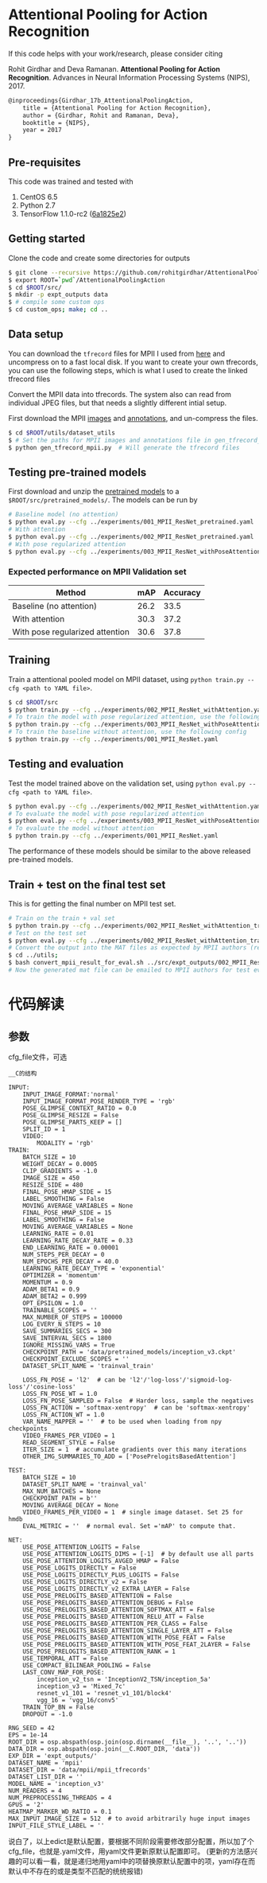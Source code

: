 # Attentional Pooling for Action Recognition

If this code helps with your work/research, please consider citing

Rohit Girdhar and Deva Ramanan. **Attentional Pooling for Action Recognition**. Advances in Neural Information Processing Systems (NIPS), 2017.

```txt
@inproceedings{Girdhar_17b_AttentionalPoolingAction,
    title = {Attentional Pooling for Action Recognition},
    author = {Girdhar, Rohit and Ramanan, Deva},
    booktitle = {NIPS},
    year = 2017
}
```

## Pre-requisites

This code was trained and tested with

1. CentOS 6.5
2. Python 2.7
3. TensorFlow 1.1.0-rc2 ([6a1825e2](https://github.com/tensorflow/tensorflow/tree/6a1825e2369d2537e15dc585705c53c4b763f3f6))

## Getting started

Clone the code and create some directories for outputs

```bash
$ git clone --recursive https://github.com/rohitgirdhar/AttentionalPoolingAction.git
$ export ROOT=`pwd`/AttentionalPoolingAction
$ cd $ROOT/src/
$ mkdir -p expt_outputs data
$ # compile some custom ops
$ cd custom_ops; make; cd ..
```

## Data setup

You can download the `tfrecord` files for MPII I used from
[here](https://cmu.box.com/shared/static/xb7esevyl6uzmra2eehnkbt2ud7awld9.tar)
and uncompress on to a fast local disk.
If you want to create your own tfrecords, you can use the following steps, which is
what I used to create the linked tfrecord files

Convert the MPII data into tfrecords. The system also can read from individual JPEG files,
but that needs a slightly different intial setup.

First download the MPII [images](http://datasets.d2.mpi-inf.mpg.de/andriluka14cvpr/mpii_human_pose_v1.tar.gz)
and [annotations](http://datasets.d2.mpi-inf.mpg.de/andriluka14cvpr/mpii_human_pose_v1_u12_2.zip),
and un-compress the files.

```bash
$ cd $ROOT/utils/dataset_utils
$ # Set the paths for MPII images and annotations file in gen_tfrecord_mpii.py
$ python gen_tfrecord_mpii.py  # Will generate the tfrecord files
```

## Testing pre-trained models

First download and unzip the
[pretrained models](https://cmu.box.com/shared/static/s72scgtjj3lm60hsufi25rfjs2dk3a7i.zip)
to a `$ROOT/src/pretrained_models/`.
The models can be run by

```bash
# Baseline model (no attention)
$ python eval.py --cfg ../experiments/001_MPII_ResNet_pretrained.yaml
# With attention
$ python eval.py --cfg ../experiments/002_MPII_ResNet_pretrained.yaml
# With pose regularized attention
$ python eval.py --cfg ../experiments/003_MPII_ResNet_withPoseAttention_pretrained.yaml
```

### Expected performance on MPII Validation set

| Method  | mAP | Accuracy |
|--------|-----|------|
| Baseline (no attention) | 26.2 | 33.5 |
| With attention | 30.3 | 37.2 |
| With pose regularized attention | 30.6 | 37.8 |

## Training

Train a attentional pooled model on MPII dataset, using `python train.py --cfg <path to YAML file>`.

```bash
$ cd $ROOT/src
$ python train.py --cfg ../experiments/002_MPII_ResNet_withAttention.yaml
# To train the model with pose regularized attention, use the following config
$ python train.py --cfg ../experiments/003_MPII_ResNet_withPoseAttention.yaml
# To train the baseline without attention, use the following config
$ python train.py --cfg ../experiments/001_MPII_ResNet.yaml
```

## Testing and evaluation

Test the model trained above on the validation set, using `python eval.py --cfg <path to YAML file>`.

```bash
$ python eval.py --cfg ../experiments/002_MPII_ResNet_withAttention.yaml
# To evaluate the model with pose regularized attention
$ python eval.py --cfg ../experiments/003_MPII_ResNet_withPoseAttention.yaml
# To evaluate the model without attention
$ python train.py --cfg ../experiments/001_MPII_ResNet.yaml
```

The performance of these models should be similar to the above
released pre-trained models.

## Train + test on the final test set

This is for getting the final number on MPII test set.

```bash
# Train on the train + val set
$ python train.py --cfg ../experiments/002_MPII_ResNet_withAttention_train+val.yaml
# Test on the test set
$ python eval.py --cfg ../experiments/002_MPII_ResNet_withAttention_train+val.yaml --save
# Convert the output into the MAT files as expected by MPII authors (requires matlab/octave)
$ cd ../utils;
$ bash convert_mpii_result_for_eval.sh ../src/expt_outputs/002_MPII_ResNet_withAttention_train+val.yaml/<filename.h5>
# Now the generated mat file can be emailed to MPII authors for test evaluation
```


# 代码解读
## 参数
cfg_file文件，可选

```
__C的结构

INPUT:
    INPUT_IMAGE_FORMAT:'normal'
    INPUT_IMAGE_FORMAT_POSE_RENDER_TYPE = 'rgb'
    POSE_GLIMPSE_CONTEXT_RATIO = 0.0
    POSE_GLIMPSE_RESIZE = False
    POSE_GLIMPSE_PARTS_KEEP = []
    SPLIT_ID = 1
    VIDEO:
        MODALITY = 'rgb'
TRAIN:
    BATCH_SIZE = 10
    WEIGHT_DECAY = 0.0005
    CLIP_GRADIENTS = -1.0
    IMAGE_SIZE = 450
    RESIZE_SIDE = 480
    FINAL_POSE_HMAP_SIDE = 15
    LABEL_SMOOTHING = False
    MOVING_AVERAGE_VARIABLES = None
    FINAL_POSE_HMAP_SIDE = 15
    LABEL_SMOOTHING = False
    MOVING_AVERAGE_VARIABLES = None
    LEARNING_RATE = 0.01
    LEARNING_RATE_DECAY_RATE = 0.33
    END_LEARNING_RATE = 0.00001
    NUM_STEPS_PER_DECAY = 0 
    NUM_EPOCHS_PER_DECAY = 40.0
    LEARNING_RATE_DECAY_TYPE = 'exponential'
    OPTIMIZER = 'momentum'
    MOMENTUM = 0.9
    ADAM_BETA1 = 0.9
    ADAM_BETA2 = 0.999
    OPT_EPSILON = 1.0
    TRAINABLE_SCOPES = ''
    MAX_NUMBER_OF_STEPS = 100000
    LOG_EVERY_N_STEPS = 10
    SAVE_SUMMARIES_SECS = 300
    SAVE_INTERVAL_SECS = 1800
    IGNORE_MISSING_VARS = True
    CHECKPOINT_PATH = 'data/pretrained_models/inception_v3.ckpt'
    CHECKPOINT_EXCLUDE_SCOPES = ''
    DATASET_SPLIT_NAME = 'trainval_train'

    LOSS_FN_POSE = 'l2'  # can be 'l2'/'log-loss'/'sigmoid-log-loss'/'cosine-loss'
    LOSS_FN_POSE_WT = 1.0
    LOSS_FN_POSE_SAMPLED = False  # Harder loss, sample the negatives
    LOSS_FN_ACTION = 'softmax-xentropy'  # can be 'softmax-xentropy'
    LOSS_FN_ACTION_WT = 1.0
    VAR_NAME_MAPPER = ''  # to be used when loading from npy checkpoints
    VIDEO_FRAMES_PER_VIDEO = 1
    READ_SEGMENT_STYLE = False
    ITER_SIZE = 1  # accumulate gradients over this many iterations
    OTHER_IMG_SUMMARIES_TO_ADD = ['PosePrelogitsBasedAttention']

TEST:
    BATCH_SIZE = 10
    DATASET_SPLIT_NAME = 'trainval_val'
    MAX_NUM_BATCHES = None 
    CHECKPOINT_PATH = b''
    MOVING_AVERAGE_DECAY = None
    VIDEO_FRAMES_PER_VIDEO = 1  # single image dataset. Set 25 for hmdb
    EVAL_METRIC = ''  # normal eval. Set ='mAP' to compute that.    

NET:
    USE_POSE_ATTENTION_LOGITS = False
    USE_POSE_ATTENTION_LOGITS_DIMS = [-1]  # by default use all parts
    USE_POSE_ATTENTION_LOGITS_AVGED_HMAP = False
    USE_POSE_LOGITS_DIRECTLY = False
    USE_POSE_LOGITS_DIRECTLY_PLUS_LOGITS = False
    USE_POSE_LOGITS_DIRECTLY_v2 = False
    USE_POSE_LOGITS_DIRECTLY_v2_EXTRA_LAYER = False
    USE_POSE_PRELOGITS_BASED_ATTENTION = False
    USE_POSE_PRELOGITS_BASED_ATTENTION_DEBUG = False
    USE_POSE_PRELOGITS_BASED_ATTENTION_SOFTMAX_ATT = False
    USE_POSE_PRELOGITS_BASED_ATTENTION_RELU_ATT = False
    USE_POSE_PRELOGITS_BASED_ATTENTION_PER_CLASS = False
    USE_POSE_PRELOGITS_BASED_ATTENTION_SINGLE_LAYER_ATT = False
    USE_POSE_PRELOGITS_BASED_ATTENTION_WITH_POSE_FEAT = False
    USE_POSE_PRELOGITS_BASED_ATTENTION_WITH_POSE_FEAT_2LAYER = False
    USE_POSE_PRELOGITS_BASED_ATTENTION_RANK = 1
    USE_TEMPORAL_ATT = False
    USE_COMPACT_BILINEAR_POOLING = False
    LAST_CONV_MAP_FOR_POSE:
        inception_v2_tsn = 'InceptionV2_TSN/inception_5a'
        inception_v3 = 'Mixed_7c'
        resnet_v1_101 = 'resnet_v1_101/block4'
        vgg_16 = 'vgg_16/conv5'
    TRAIN_TOP_BN = False
    DROPOUT = -1.0

RNG_SEED = 42
EPS = 1e-14
ROOT_DIR = osp.abspath(osp.join(osp.dirname(__file__), '..', '..'))
DATA_DIR = osp.abspath(osp.join(__C.ROOT_DIR, 'data')) 
EXP_DIR = 'expt_outputs/' 
DATASET_NAME = 'mpii' 
DATASET_DIR = 'data/mpii/mpii_tfrecords'
DATASET_LIST_DIR = ''
MODEL_NAME = 'inception_v3'
NUM_READERS = 4
NUM_PREPROCESSING_THREADS = 4
GPUS = '2'
HEATMAP_MARKER_WD_RATIO = 0.1
MAX_INPUT_IMAGE_SIZE = 512  # to avoid arbitrarily huge input images
INPUT_FILE_STYLE_LABEL = ''

```
说白了，以上edict是默认配置，要根据不同阶段需要修改部分配置，所以加了个cfg_file，也就是.yaml文件，用yaml文件更新原默认配置即可。
(更新的方法感兴趣的可以看一看，就是递归地用yaml中的项替换原默认配置中的项，yaml存在而默认中不存在的或是类型不匹配的统统报错)
























